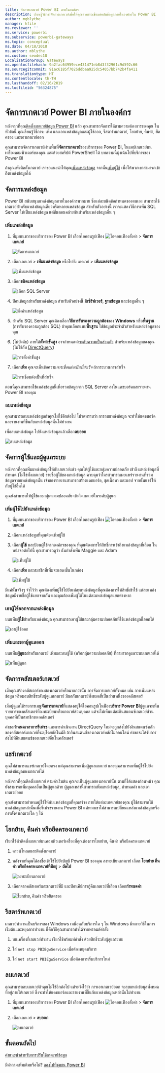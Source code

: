 ```yaml
---
title: จัดการเกตเวย์ Power BI ภายในองค์กร
description: เรียนรู้วิธีการจัดการเกตเวย์เพื่อให้คุณสามารถเชื่อมต่อกับข้อมูลภายในองค์กรใน Power BI
author: mgblythe
manager: kfile
ms.reviewer: ''
ms.service: powerbi
ms.subservice: powerbi-gateways
ms.topic: conceptual
ms.date: 04/18/2018
ms.author: mblythe
ms.custom: seodec18
LocalizationGroup: Gateways
ms.openlocfilehash: 9a2fac64959ece431471eb8d3f32961c9d592c66
ms.sourcegitcommit: 91ac6185f7026ddbaa925dc54057bb742b4fa411
ms.translationtype: HT
ms.contentlocale: th-TH
ms.lasthandoff: 02/16/2019
ms.locfileid: "56324875"
---
```

# <a name="manage-a-power-bi-on-premises-gateway"></a>จัดการเกตเวย์ Power BI ภายในองค์กร

หลังจากที่คุณ[ติดตั้งเกตเวย์ข้อมูล Power BI](service-gateway-install.md) แล้ว คุณสามารถจัดการได้ตามความต้องการของคุณ ในหัวข้อนี้ คุณเรียนรู้วิธีการ: เพิ่ม และเอาแหล่งข้อมูลและผู้ใช้ออก, รีสตาร์ทเกตเวย์, โยกย้าย, คืนค่า, ยึดครอง และเอาเกตเวย์ออก

คุณสามารถจัดการเกตเวย์ผ่านพื้นที่**จัดการเกตเวย์**ของบริการของ Power BI, ในแอปเกตเวย์บนเครื่องคอมพิวเตอร์ของคุณ และด้วยสคริปต์ PowerShell ได้ บทความนี้มุ่งเน้นไปที่บริการของ Power BI

ถ้าคุณเพิ่งติดตั้งเกตเวย์ เราขอแนะนำให้คุณ[เพิ่มแหล่งข้อมูล](#add-a-data-source) จากนั้น[เพิ่มผู้ใช้](#add-users-to-a-data-source) เพื่อให้พวกเขาสามารถเข้าถึงแหล่งข้อมูลได้


## <a name="manage-data-sources"></a>จัดการแหล่งข้อมูล

Power BI สนับสนุนแหล่งข้อมูลภายในองค์กรมากมาย ซึ่งแต่ละชนิดข้อกำหนดของตนเอง สามารถใช้เกตเวย์สำหรับแหล่งข้อมูลเดียวหรือหลายแหล่งข้อมูล สำหรับตัวอย่างนี้ เราจะแสดงวิธีการเพิ่ม SQL Server ให้เป็นแหล่งข้อมูล แต่ขั้นตอนคล้ายกันสำหรับแหล่งข้อมูลอื่น ๆ


### <a name="add-a-data-source"></a>เพิ่มแหล่งข้อมูล

1. ที่มุมบนขวาของบริการของ Power BI เลือกไอคอนรูปเฟือง ![ไอคอนเฟืองตั้งค่า](media/service-gateway-manage/icon-gear.png) > **จัดการเกตเวย์**

    ![จัดการเกตเวย์](media/service-gateway-manage/manage-gateways.png)

2. เลือกเกตเวย์ > **เพิ่มแหล่งข้อมูล** หรือไปยัง เกตเวย์ > **เพิ่มแหล่งข้อมูล**

    ![เพิ่มแหล่งข้อมูล](media/service-gateway-manage/add-data-source.png)

3. เลือก**ชนิดแหล่งข้อมูล**

    ![เลือก SQL Server](media/service-gateway-manage/select-sql-server.png)


4. ป้อนข้อมูลสำหรับแหล่งข้อมูล สำหรับตัวอย่างนี้ มี**เซิร์ฟเวอร์**, **ฐานข้อมูล** และข้อมูลอื่น ๆ  

    ![ตั้งค่าแหล่งข้อมูล](media/service-gateway-manage/data-source-settings.png)

5. สำหรับ SQL Server คุณต้องเลือก**วิธีการรับรองความถูกต้อง**ของ **Windows** หรือ**พื้นฐาน** (การรับรองความถูกต้อง SQL)  ถ้าคุณเลือกแบบ**พื้นฐาน** ใส่ข้อมูลประจำตัวสำหรับแหล่งข้อมูลของคุณ

6. (ไม่บังคับ) ภายใต้**ตั้งค่าขั้นสูง** อาจกำหนดค่า[ระดับความเป็นส่วนตัว](https://support.office.com/article/Privacy-levels-Power-Query-CC3EDE4D-359E-4B28-BC72-9BEE7900B540) สำหรับแหล่งข้อมูลของคุณ (ไม่ใช้กับ [DirectQuery](desktop-directquery-about.md))

    ![การตั้งค่าขั้นสูง](media/service-gateway-manage/advanced-settings.png)

7. เลือก**เพิ่ม** คุณจะเห็นข้อความ*การเชื่อมต่อเป็นที่สำเร็จ* ถ้ากระบวนการสำเร็จ

    ![การเชื่อมต่อเป็นที่สำเร็จ](media/service-gateway-manage/connection-successful.png)

ตอนนี้คุณสามารถใช้แหล่งข้อมูลนี้เพื่อรวมข้อมูลจาก SQL Server ลงในแดชบอร์ดและรายงาน Power BI ของคุณ

### <a name="remove-a-data-source"></a>ลบแหล่งข้อมูล

คุณสามารถลบแหล่งข้อมูลถ้าคุณไม่ใช้อีกต่อไป โปรดทราบว่า การลบแหล่งข้อมูล จะทำให้แดชบอร์ดและรายงานที่ขึ้นกับแหล่งข้อมูลนั้นไม่ทำงาน

เพื่อลบแหล่งข้อมูล ไปยังแหล่งข้อมูลแล้วเลือก**ลบออก**

![ลบแหล่งข้อมูล](media/service-gateway-manage/remove-data-source.png)


## <a name="manage-users-and-administrators"></a>จัดการผู้ใช้และผู้ดูแลระบบ

หลังจากที่คุณเพิ่มแหล่งข้อมูลให้กับเกตเวย์แล้ว คุณให้ผู้ใช้และกลุ่มความปลอดภัย เข้าถึงแหล่งข้อมูลที่กำหนด (ไม่ใช่ทั้งเกตเวย์) รายชื่อผู้ใช้ของแหล่งข้อมูล ควบคุมว่าใครสามารถเผยแพร่รายงานที่รวมข้อมูลจากแหล่งข้อมูลนั้น เจ้าของรายงานสามารถสร้างแดชบอร์ด, ชุดเนื้อหา และแอป จากนั้นแชร์ให้กับผู้ใช้อื่นได้

คุณยังสามารถให้ผู้ใช้และกลุ่มความปลอดภัย เข้าถึงเกตเวย์ในระดับผู้ดูแล


### <a name="add-users-to-a-data-source"></a>เพิ่มผู้ใช้ไปยังแหล่งข้อมูล

1. ที่มุมบนขวาของบริการของ Power BI เลือกไอคอนรูปเฟือง ![ไอคอนเฟืองตั้งค่า](media/service-gateway-manage/icon-gear.png) > **จัดการเกตเวย์**

2. เลือกแหล่งข้อมูลที่คุณต้องเพิ่มผู้ใช้

3. เลือก**ผู้ใช้** และป้อนผู้ใช้จากองค์กรของคุณ ที่คุณต้องการให้สิทธิ์การเข้าถึงแหล่งข้อมูลที่เลือก ในหน้าจอต่อไปนี้ คุณสามารถดูว่า ฉันกำลังเพิ่ม Maggie และ Adam

    ![แท็บผู้ใช้](media/service-gateway-manage/users-tab.png)

4. เลือก**เพิ่ม** และสมาชิกที่เพิ่มจะแสดงขึ้นในกล่อง

    ![เพิ่มผู้ใช้](media/service-gateway-manage/add-user.png)

มีแค่นั้นจริงๆ จำไว้ว่า คุณต้องเพิ่มผู้ใช้ไปยังแต่ละแหล่งข้อมูลที่คุณต้องการให้สิทธิ์เข้าใช้ แต่ละแหล่งข้อมูลมีรายชื่อผู้ใช้แยกจากกัน และคุณต้องเพิ่มผู้ใช้ในแต่ละแหล่งข้อมูลแยกต่างหาก


### <a name="remove-users-from-a-data-source"></a>เอาผู้ใช้ออกจากแหล่งข้อมูล

บนแท็บ**ผู้ใช้**สำหรับแหล่งข้อมูล คุณสามารถเอาผู้ใช้และกลุ่มความปลอดภัยที่ใช้แหล่งข้อมูลนี้ออกได้

![เอาผู้ใช้ออก](media/service-gateway-manage/remove-user.png)


### <a name="add-and-remove-administrators"></a>เพิ่มและเอาผู้ดูแลออก

บนแท็บ**ผู้ดูแล**สำหรับเกตเวย์ เพิ่มและลบผู้ใช้ (หรือกลุ่มความปลอดภัย) ที่สามารถดูแลระบบเกตเวย์ได้

![แท็บผู้ดูแล](media/service-gateway-manage/administrators-tab.png)


## <a name="manage-a-gateway-cluster"></a>จัดการคลัสเตอร์เกตเวย์

เมื่อคุณสร้างคลัสเตอร์ของสองเกตเวย์หรือมากกว่านั้น การจัดการเกตเวย์ทั้งหมด เช่น การเพิ่มแหล่งข้อมูล หรือมอบสิทธิ์ระดับผู้ดูแลเกตเวย์ มีผลกับเกตเวย์ทั้งหมดที่เป็นส่วนหนึ่งของคลัสเตอร์ 

เมื่อผู้ดูแลใช้รายการเมนู**จัดการเกตเวย์**ที่แสดงอยู่ใต้ไอคอนรูปเในฟือง**บริการ Power BI**ผู้ดูแลจะเห็นรายการของคลัสเตอร์ที่ลงทะเบียนหรือเกตเวย์ส่วนบุคคล แต่จะไม่เห็นแต่ละอินสแตนซ์เกตเวย์ส่วนบุคคลที่เป็นสมาชิกของคลัสเตอร์

คำขอ**กำหนดเวลาการรีเฟรช** และการดำเนินงาน DirectQuery ใหม่จะถูกส่งไปยังอินสแตนซ์หลักของคลัสเตอร์เกตเวย์ที่ระบุโดยอัตโนมัติ ถ้าอินสแตนซ์ของเกตเวย์หลักไม่ออนไลน์ คำขอจะได้รับการส่งไปที่อินสแตนซ์ของเกตเวย์อื่นในคลัสเตอร์


## <a name="share-a-gateway"></a>แชร์เกตเวย์

คุณไม่สามารถ*แชร์*เกตเวย์โดยตรง แต่คุณสามารถเพิ่มผู้ดูแลเกตเวย์ และคุณสามารถเพิ่มผู้ใช้ไปยังแหล่งข้อมูลของเกตเวย์ได้ 

หลังจากที่คุณติดตั้งเกตเวย์ ตามค่าเริ่มต้น คุณจะเป็นผู้ดูแลของเกตเวย์นั้น ตามที่ได้แสดงก่อนหน้า คุณยังสามารถเพิ่มบุคคลอื่นเป็นผู้ดูแลด้วย ผู้ดูแลเหล่านี้สามารถเพิ่มแหล่งข้อมูล, กำหนดค่า และเอาเกตเวย์ออก

คุณยังสามารถกำหนดผู้ใช้ให้กับแหล่งข้อมูลที่คุณสร้าง ภายใต้แต่ละเกตเวย์ของคุณ ผู้ใช้สามารถใช้แหล่งข้อมูลเหล่านั้นเพื่อรีเฟรชรายงาน Power BI แต่พวกเขาไม่สามารถเปลี่ยนแหล่งแหล่งข้อมูลหรือการตั้งค่าเกตเวย์ใด ๆ ได้

## <a name="migrate-restore-or-take-over-a-gateway"></a>โยกย้าย, คืนค่า หรือยึดครองเกตเวย์

เรียกใช้ตัวติดตั้งเกตเวย์บนคอมพิวเตอร์เครื่องที่คุณต้องการโยกย้าย, คืนค่า หรือยึดครองเกตเวย์

1. ดาวน์โหลดและติดตั้งเกตเวย์

2. หลังจากที่คุณได้ลงชื่อเข้าใช้ไปยังบัญชี Power BI ของคุณ ลงทะเบียนเกตเวย์ เลือก **โยกย้าย คืนค่า หรือยึดครองเกตเวย์ที่มีอยู่** > **ถัดไป**

    ![ลงทะเบียนเกตเวย์](media/service-gateway-manage/register-gateway.png)

3. เลือกจากคลัสเตอร์และเกตเวย์ที่มี และป้อนคีย์การกู้คืนเกตเวย์ที่เลือก เลือก**กำหนดค่า**

    ![โยกย้าย, คืนค่า หรือยึดครอง](media/service-gateway-manage/migrate-restore-takeover.png)


## <a name="restart-a-gateway"></a>รีสตาร์ทเกตเวย์

เกตเวย์ทำงานเป็นบริการของ Windows เหมือนกับบริการใด ๆ ใน Windows มีหลายวิธีในการเริ่มต้นและหยุดการทำงาน นี่คือวิธีคุณสามารถทำได้จากพรอมต์คำสั่ง

1. บนเครื่องที่เกตเวย์ทำงาน เรียกใช้พร้อมท์คำสั่ง ด้วยสิทธิ์ระดับผู้ดูแลระบบ

2. ใส่ `net stop PBIEgwService` เมื่อต้องหยุดบริการ

3. ใส่ `net start PBIEgwService` เมื่อต้องการเริ่มบริการใหม่


## <a name="remove-a-gateway"></a>ลบเกตเวย์

คุณสามารถลบเกตเวย์ถ้าคุณไม่ใช้อีกต่อไป แต่ระวังไว้ว่า การเอาเกตเวย์ออก จะลบแหล่งข้อมูลทั้งหมดที่อยู่ภายใต้เกตเวย์ ซึ่งจะทำให้แดชบอร์ดและรายงานที่ขึ้นกับแหล่งข้อมูลเหล่านั้นไม่ทำงาน

1. ที่มุมบนขวาของบริการของ Power BI เลือกไอคอนรูปเฟือง ![ไอคอนเฟืองตั้งค่า](media/service-gateway-manage/icon-gear.png) > **จัดการเกตเวย์**

2. เลือกเกตเวย์ > **ลบออก**
   
   ![ลบเกตเวย์](media/service-gateway-manage/remove-gateway.png)


## <a name="next-steps"></a>ขั้นตอนถัดไป

[คำแนะนำสำหรับการปรับใช้เกตเวย์ข้อมูล](service-gateway-deployment-guidance.md)

มีคำถามเพิ่มเติมหรือไม่? [ลองไปที่ชุมชน Power BI](http://community.powerbi.com/)
